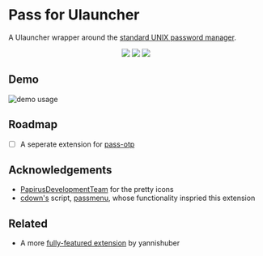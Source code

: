 
# Pass for Ulauncher

A Ulauncher wrapper around the [standard UNIX password manager](https://www.passwordstore.org/).

<p align="center">
<img src="https://img.shields.io/badge/Python-FFD43B?style=for-the-badge&logo=python&logoColor=darkBlue"/>

<img src="https://img.shields.io/github/license/caraterra/pass-for-ulauncher?style=for-the-badge" />

<img src="https://img.shields.io/github/v/release/caraterra/pass-for-ulauncher?style=for-the-badge" />
</p>

## Demo

![demo usage](./images/demo-usage.gif)

## Roadmap

- [ ]  A seperate extension for [pass-otp](https://github.com/tadfisher/pass-otp)


## Acknowledgements

- [PapirusDevelopmentTeam](https://github.com/PapirusDevelopmentTeam/papirus-icon-theme) for the pretty icons
- [cdown's](https://github.com/cdown) script, [passmenu](https://git.zx2c4.com/password-store/tree/contrib/dmenu/passmenu), whose functionality inspried this extension
## Related

- A more [fully-featured extension](https://github.com/yannishuber/pass-ulauncher/blob/master/README.md) by yannishuber

